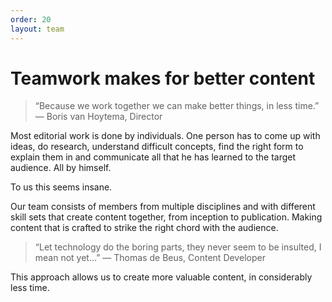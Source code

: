 ```yaml
---
order: 20
layout: team
---
```


# Teamwork makes for better content

> “Because we work together we can make better things, in less time.”
— Boris van Hoytema, Director

Most editorial work is done by individuals. One person has to come up with ideas, do research, understand difficult concepts, find the right form to explain them in and communicate all that he has learned to the target audience. All by himself.

To us this seems insane.

Our team consists of members from multiple disciplines and with different skill sets that create content together, from inception to publication. Making content that is crafted to strike the right chord with the audience.

> “Let technology do the boring parts, they never seem to be insulted,
I mean not yet...”
— Thomas de Beus, Content Developer

This approach allows us to create more valuable content, in considerably less time.
